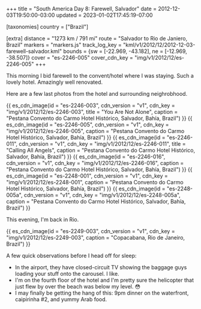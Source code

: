 +++
title = "South America Day 8: Farewell, Salvador"
date = 2012-12-03T19:50:00-03:00
updated = 2023-01-02T17:45:19-07:00

[taxonomies]
country = ["Brazil"]

[extra]
distance = "1273 km / 791 mi"
route = "Salvador to Rio de Janiero, Brazil"
markers = "markers.js"
track_log_key = "kml/v1/2012/12/2012-12-03-farewell-salvador.kml"
bounds = {sw = [-22.969, -43.182], ne = [-12.969, -38.507]}
cover = "es-2246-005"
cover_cdn_key = "img/v1/2012/12/es-2246-005"
+++

This morning I bid farewell to the convent/hotel where I was staying. Such a lovely hotel. Amazingly well renovated.

<!-- more -->

Here are a few last photos from the hotel and surrounding neighrobhood.

{{ es_cdn_image(id = "es-2246-003", cdn_version = "v1", cdn_key = "img/v1/2012/12/es-2246-003", title = "You Are Not Alone", caption = "Pestana Convento do Carmo Hotel Histórico, Salvador, Bahía, Brazil") }}
{{ es_cdn_image(id = "es-2246-005", cdn_version = "v1", cdn_key = "img/v1/2012/12/es-2246-005", caption = "Pestana Convento do Carmo Hotel Histórico, Salvador, Bahía, Brazil") }}
{{ es_cdn_image(id = "es-2246-011", cdn_version = "v1", cdn_key = "img/v1/2012/12/es-2246-011", title = "Calling All Angels", caption = "Pestana Convento do Carmo Hotel Histórico, Salvador, Bahía, Brazil") }}
{{ es_cdn_image(id = "es-2246-016", cdn_version = "v1", cdn_key = "img/v1/2012/12/es-2246-016", caption = "Pestana Convento do Carmo Hotel Histórico, Salvador, Bahía, Brazil") }}
{{ es_cdn_image(id = "es-2248-001", cdn_version = "v1", cdn_key = "img/v1/2012/12/es-2248-001", caption = "Pestana Convento do Carmo Hotel Histórico, Salvador, Bahía, Brazil") }}
{{ es_cdn_image(id = "es-2248-005a", cdn_version = "v1", cdn_key = "img/v1/2012/12/es-2248-005a", caption = "Pestana Convento do Carmo Hotel Histórico, Salvador, Bahía, Brazil") }}

This evening, I'm back in Rio. 

{{ es_cdn_image(id = "es-2249-003", cdn_version = "v1", cdn_key = "img/v1/2012/12/es-2249-003", caption = "Copacabana, Rio de Janeiro, Brazil") }}

A few quick observations before I head off for sleep:

* In the airport, they have closed-circuit TV showing the baggage guys loading your stuff onto the carousel. I like.
* I'm on the fourth floor of the hotel and I'm pretty sure the helicopter that just flew by over the beach was below my level. 😳
* I may finally be getting the hang of this: 9pm dinner on the waterfront, caipirinha #2, and yummy Arab food.
